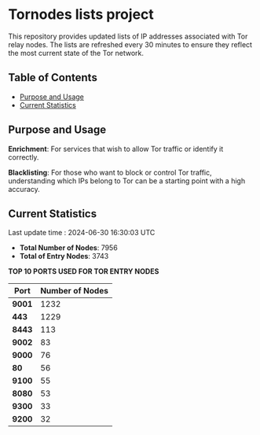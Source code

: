 # Tornodes lists project

This repository provides updated lists of IP addresses associated with Tor relay nodes. The lists are refreshed every 30 minutes to ensure they reflect the most current state of the Tor network.

## Table of Contents

- [Purpose and Usage](#purpose-and-usage)
- [Current Statistics](#current-statistics)


## Purpose and Usage

**Enrichment**: For services that wish to allow Tor traffic or identify it correctly.

**Blacklisting**: For those who want to block or control Tor traffic, understanding which IPs belong to Tor can be a starting point with a high accuracy.

## Current Statistics

Last update time : 2024-06-30 16:30:03 UTC

- **Total Number of Nodes**: 7956
- **Total of Entry Nodes**: 3743

**TOP 10 PORTS USED FOR TOR ENTRY NODES**

| **Port** | **Number of Nodes** |
|------|-----------------|
| **9001**   | 1232  |
| **443**   | 1229  |
| **8443**   | 113  |
| **9002**   | 83  |
| **9000**   | 76  |
| **80**   | 56  |
| **9100**   | 55  |
| **8080**   | 53  |
| **9300**   | 33  |
| **9200**   | 32  |

